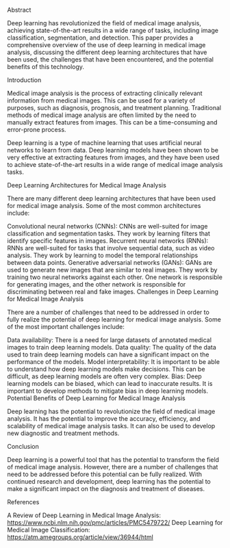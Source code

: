 Abstract

Deep learning has revolutionized the field of medical image analysis, achieving state-of-the-art results in a wide range of tasks, including image classification, segmentation, and detection. This paper provides a comprehensive overview of the use of deep learning in medical image analysis, discussing the different deep learning architectures that have been used, the challenges that have been encountered, and the potential benefits of this technology.

Introduction

Medical image analysis is the process of extracting clinically relevant information from medical images. This can be used for a variety of purposes, such as diagnosis, prognosis, and treatment planning. Traditional methods of medical image analysis are often limited by the need to manually extract features from images. This can be a time-consuming and error-prone process.

Deep learning is a type of machine learning that uses artificial neural networks to learn from data. Deep learning models have been shown to be very effective at extracting features from images, and they have been used to achieve state-of-the-art results in a wide range of medical image analysis tasks.

Deep Learning Architectures for Medical Image Analysis

There are many different deep learning architectures that have been used for medical image analysis. Some of the most common architectures include:

Convolutional neural networks (CNNs): CNNs are well-suited for image classification and segmentation tasks. They work by learning filters that identify specific features in images.
Recurrent neural networks (RNNs): RNNs are well-suited for tasks that involve sequential data, such as video analysis. They work by learning to model the temporal relationships between data points.
Generative adversarial networks (GANs): GANs are used to generate new images that are similar to real images. They work by training two neural networks against each other. One network is responsible for generating images, and the other network is responsible for discriminating between real and fake images.
Challenges in Deep Learning for Medical Image Analysis

There are a number of challenges that need to be addressed in order to fully realize the potential of deep learning for medical image analysis. Some of the most important challenges include:

Data availability: There is a need for large datasets of annotated medical images to train deep learning models.
Data quality: The quality of the data used to train deep learning models can have a significant impact on the performance of the models.
Model interpretability: It is important to be able to understand how deep learning models make decisions. This can be difficult, as deep learning models are often very complex.
Bias: Deep learning models can be biased, which can lead to inaccurate results. It is important to develop methods to mitigate bias in deep learning models.
Potential Benefits of Deep Learning for Medical Image Analysis

Deep learning has the potential to revolutionize the field of medical image analysis. It has the potential to improve the accuracy, efficiency, and scalability of medical image analysis tasks. It can also be used to develop new diagnostic and treatment methods.

Conclusion

Deep learning is a powerful tool that has the potential to transform the field of medical image analysis. However, there are a number of challenges that need to be addressed before this potential can be fully realized. With continued research and development, deep learning has the potential to make a significant impact on the diagnosis and treatment of diseases.

References

A Review of Deep Learning in Medical Image Analysis: https://www.ncbi.nlm.nih.gov/pmc/articles/PMC5479722/
Deep Learning for Medical Image Classification: https://atm.amegroups.org/article/view/36944/html

